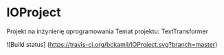 # IOProject
Projekt na inżynierię oprogramowania
Temat projektu: TextTransformer

![Build status] (<https://travis-ci.org/bckamil/IOProject.svg?branch=master>)
